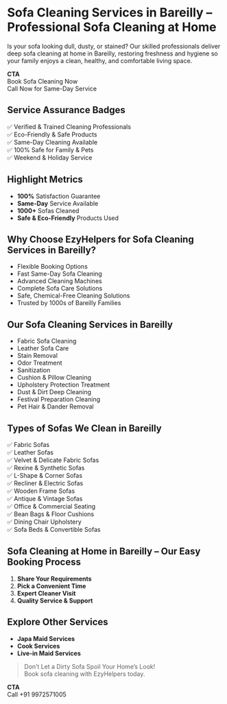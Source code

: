 # Sofa Cleaning Services in Bareilly – Professional Sofa Cleaning at Home

Is your sofa looking dull, dusty, or stained? Our skilled professionals deliver deep sofa cleaning at home in Bareilly, restoring freshness and hygiene so your family enjoys a clean, healthy, and comfortable living space.

**CTA**  
Book Sofa Cleaning Now  
Call Now for Same-Day Service

## Service Assurance Badges
✅ Verified & Trained Cleaning Professionals  
✅ Eco-Friendly & Safe Products  
✅ Same-Day Cleaning Available  
✅ 100% Safe for Family & Pets  
✅ Weekend & Holiday Service

## Highlight Metrics
- **100%** Satisfaction Guarantee
- **Same-Day** Service Available
- **1000+** Sofas Cleaned
- **Safe & Eco-Friendly** Products Used

## Why Choose EzyHelpers for Sofa Cleaning Services in Bareilly?
- Flexible Booking Options
- Fast Same-Day Sofa Cleaning
- Advanced Cleaning Machines
- Complete Sofa Care Solutions
- Safe, Chemical-Free Cleaning Solutions
- Trusted by 1000s of Bareilly Families

## Our Sofa Cleaning Services in Bareilly
- Fabric Sofa Cleaning
- Leather Sofa Care
- Stain Removal
- Odor Treatment
- Sanitization
- Cushion & Pillow Cleaning
- Upholstery Protection Treatment
- Dust & Dirt Deep Cleaning
- Festival Preparation Cleaning
- Pet Hair & Dander Removal

## Types of Sofas We Clean in Bareilly
✅ Fabric Sofas  
✅ Leather Sofas  
✅ Velvet & Delicate Fabric Sofas  
✅ Rexine & Synthetic Sofas  
✅ L-Shape & Corner Sofas  
✅ Recliner & Electric Sofas  
✅ Wooden Frame Sofas  
✅ Antique & Vintage Sofas  
✅ Office & Commercial Seating  
✅ Bean Bags & Floor Cushions  
✅ Dining Chair Upholstery  
✅ Sofa Beds & Convertible Sofas

## Sofa Cleaning at Home in Bareilly – Our Easy Booking Process
1. **Share Your Requirements**  
2. **Pick a Convenient Time**  
3. **Expert Cleaner Visit**  
4. **Quality Service & Support**

## Explore Other Services
- **Japa Maid Services**
- **Cook Services**
- **Live-in Maid Services**

> Don’t Let a Dirty Sofa Spoil Your Home’s Look!  
Book sofa cleaning with EzyHelpers today.

**CTA**  
Call +91 9972571005
